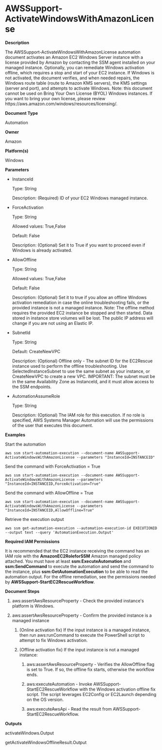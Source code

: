 # AWSSupport\-ActivateWindowsWithAmazonLicense<a name="automation-awssupport-activatewindowswithamazonlicense"></a>

 **Description** 

The AWSSupport\-ActivateWindowsWithAmazonLicense automation document activates an Amazon EC2 Windows Server instance with a license provided by Amazon by contacting the SSM agent installed on your managed instance\. Optionally, you can remediate Windows activation offline, which requires a stop and start of your EC2 instance\. If Windows is not activated, the document verifies, and when needed repairs, the Windows route table \(route to Amazon KMS servers\), the KMS settings \(server and port\), and attempts to activate Windows\. Note: this document cannot be used on Bring Your Own License \(BYOL\) Windows instances\. If you want to bring your own license, please review https://aws\.amazon\.com/windows/resources/licensing/\. 

 **Document Type** 

Automation

 **Owner** 

Amazon

 **Platform\(s\)** 

Windows

 **Parameters** 
+ InstanceId

  Type: String

  Description: \(Required\) ID of your EC2 Windows managed instance\.
+ ForceActivation

  Type: String

  Allowed values: True,False

  Default: False

  Description: \(Optional\) Set it to True if you want to proceed even if Windows is already activated\.
+ AllowOffline

  Type: String

  Allowed values: True,False

  Default: False

  Description: \(Optional\) Set it to true if you allow an offline Windows activation remediation in case the online troubleshooting fails, or the provided instance is not a managed instance\. Note: The offline method requires the provided EC2 instance be stopped and then started\. Data stored in instance store volumes will be lost\. The public IP address will change if you are not using an Elastic IP\.
+ SubnetId

  Type: String

  Default: CreateNewVPC

  Description: \(Optional\) Offline only \- The subnet ID for the EC2Rescue instance used to perform the offline troubleshooting\. Use SelectedInstanceSubnet to use the same subnet as your instance, or CreateNewVPC to create a new VPC\. IMPORTANT: The subnet must be in the same Availability Zone as InstanceId, and it must allow access to the SSM endpoints\.
+ AutomationAssumeRole

  Type: String

  Description: \(Optional\) The IAM role for this execution\. If no role is specified, AWS Systems Manager Automation will use the permissions of the user that executes this document\.

 **Examples** 

Start the automation

```
aws ssm start-automation-execution --document-name AWSSupport-ActivateWindowsWithAmazonLicense --parameters "InstanceId=INSTANCEID"
```

Send the command with ForceActivation = True

```
aws ssm start-automation-execution --document-name AWSSupport-ActivateWindowsWithAmazonLicense --parameters "InstanceId=INSTANCEID,ForceActivation=True"
```

Send the command with AllowOffline = True

```
aws ssm start-automation-execution --document-name AWSSupport-ActivateWindowsWithAmazonLicense --parameters "InstanceId=INSTANCEID,AllowOffline=True"
```

Retrieve the execution output

```
aws ssm get-automation-execution --automation-execution-id EXECUTIONID --output text --query 'AutomationExecution.Output'
```

 **Required IAM Permissions** 

It is recommended that the EC2 instance receiving the command has an IAM role with the **AmazonEC2RoleforSSM** Amazon managed policy attached\. You must have at least **ssm:ExecuteAutomation** and **ssm:SendCommand** to execute the automation and send the command to the instance, plus **ssm:GetAutomationExecution** to be able to read the automation output\. For the offline remediation, see the permissions needed by **AWSSupport\-StartEC2RescueWorkflow**\.

 **Document Steps** 

1. aws:assertAwsResourceProperty \- Check the provided instance's platform is Windows\.

1. aws:assertAwsResourceProperty \- Confirm the provided instance is a managed instance

   1. \(Online activation fix\) If the input instance is a managed instance, then run aws:runCommand to execute the PowerShell script to attempt to fix Windows activation\.

   1. \(Offline activation fix\) If the input instance is not a managed instance:

      1. aws:assertAwsResourceProperty \- Verifies the AllowOffline flag is set to True\. If so, the offline fix starts, otherwise the workflow ends\.

      1. aws:executeAutomation \- Invoke AWSSupport\-StartEC2RescueWorkflow with the Windows activation offline fix script\. The script leverages EC2Config or EC2Launch depending on the OS version\.

      1. aws:executeAwsApi \- Read the result from AWSSupport\-StartEC2RescueWorkflow\.

 **Outputs** 

activateWindows\.Output

getActivateWindowsOfflineResult\.Output